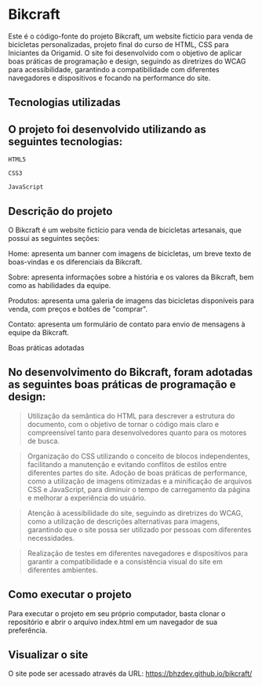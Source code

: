 # Bikcraft

Este é o código-fonte do projeto Bikcraft, um website fictício para venda de bicicletas personalizadas, projeto final do curso de HTML, CSS para Iniciantes da Origamid. O site foi desenvolvido com o objetivo de aplicar boas práticas de programação e design, seguindo as diretrizes do WCAG para acessibilidade, garantindo a compatibilidade com diferentes navegadores e dispositivos e focando na performance do site.

## Tecnologias utilizadas
## O projeto foi desenvolvido utilizando as seguintes tecnologias:

`HTML5`

`CSS3`

`JavaScript`

## Descrição do projeto
O Bikcraft é um website fictício para venda de bicicletas artesanais, que possui as seguintes seções:

Home: apresenta um banner com imagens de bicicletas, um breve texto de boas-vindas e os diferenciais da Bikcraft.

Sobre: apresenta informações sobre a história e os valores da Bikcraft, bem como as habilidades da equipe.

Produtos: apresenta uma galeria de imagens das bicicletas disponíveis para venda, com preços e botões de "comprar".

Contato: apresenta um formulário de contato para envio de mensagens à equipe da Bikcraft.

Boas práticas adotadas

## No desenvolvimento do Bikcraft, foram adotadas as seguintes boas práticas de programação e design:

> Utilização da semântica do HTML para descrever a estrutura do documento, com o objetivo de tornar o código mais claro e compreensível tanto para desenvolvedores quanto para os motores de busca.

> Organização do CSS utilizando o conceito de blocos independentes, facilitando a manutenção e evitando conflitos de estilos entre diferentes partes do site.
Adoção de boas práticas de performance, como a utilização de imagens otimizadas e a minificação de arquivos CSS e JavaScript, para diminuir o tempo de carregamento da página e melhorar a experiência do usuário.

> Atenção à acessibilidade do site, seguindo as diretrizes do WCAG, como a utilização de descrições alternativas para imagens, garantindo que o site possa ser utilizado por pessoas com diferentes necessidades.

> Realização de testes em diferentes navegadores e dispositivos para garantir a compatibilidade e a consistência visual do site em diferentes ambientes.

## Como executar o projeto
Para executar o projeto em seu próprio computador, basta clonar o repositório e abrir o arquivo index.html em um navegador de sua preferência.

## Visualizar o site
O site pode ser acessado através da URL: https://bhzdev.github.io/bikcraft/
